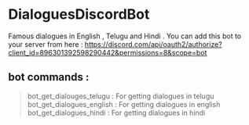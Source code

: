 # DialoguesDiscordBot
Famous dialogues in English , Telugu  and Hindi .
You can add this bot to your server from here : https://discord.com/api/oauth2/authorize?client_id=896301392598290442&permissions=8&scope=bot
## bot commands : 
> bot_get_dialouges_telugu : For getting dialogues in telugu 
> bot_get_dialogues_english : For getting dialogues in english
> bot_get_dialogues_hindi : For getting dialogues in hindi


